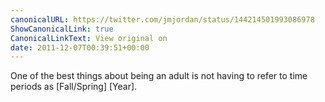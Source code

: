 ```yaml
---
canonicalURL: https://twitter.com/jmjordan/status/144214501993086978
ShowCanonicalLink: true
CanonicalLinkText: View original on
date: 2011-12-07T00:39:51+00:00
---
```

One of the best things about being an adult is not having to refer to time periods as [Fall/Spring] [Year].
